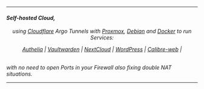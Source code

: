   
---  
  
#### *Self-hosted Cloud,*
<p align="center">
<i>using <a href="https://cloudflare.com/">Cloudflare</a> Argo Tunnels with <a href="https://www.proxmox.com/">Proxmox</a>, <a href="https://www.debian.org/">Debian</a> and <a href="https://www.docker.com/">Docker</a> to run Services: 
</p>    
  
<p align="center">
  <a href="https://github.com/vdarkobar/Authelia">Authelia</a> |
  <a href="https://github.com/vdarkobar/Vaultwarden">Vaultwarden</a> |  
  <a href="https://github.com/vdarkobar/NC">NextCloud</a> |  
  <a href="https://github.com/vdarkobar/WP">WordPress</a> |  
  <a href="https://github.com/vdarkobar/Calibre-web">Calibre-web</a> |  
  <br><br>
</p>  
  
with no need to open Ports in your Firewall also fixing double NAT situations.
  
---  
    
